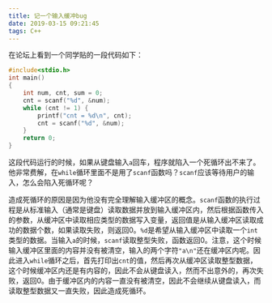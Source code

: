 ```yaml
---
title: 记一个输入缓冲bug
date: 2019-03-15 09:21:45
tags: C++
---
```

在论坛上看到一个同学贴的一段代码如下：
```c++
#include<stdio.h>
int main()
{
    int num, cnt, sum = 0;
    cnt = scanf("%d", &num);
    while (cnt != 1) {
        printf("cnt = %d\n", cnt);
        cnt = scanf("%d", &num);
    }
    return 0;
}
```
<!-- more -->
这段代码运行的时候，如果从键盘输入`a`回车，程序就陷入一个死循环出不来了。他非常费解，在`while`循环里面不是用了`scanf`函数吗？`scanf`应该等待用户的输入，怎么会陷入死循环呢？

造成死循环的原因是因为他没有完全理解输入缓冲区的概念。`scanf`函数的执行过程是从标准输入（通常是键盘）读取数据并放到输入缓冲区内，然后根据函数传入的参数，从缓冲区中读取相应类型的数据写入变量，返回值是从输入缓冲区读取成功的数据个数，如果读取失败，则返回0。`%d`是希望从输入缓冲区中读取一个`int`类型的数据。当输入`a`的时候，`scanf`读取整型失败，函数返回0。注意，这个时候输入缓冲区里面的内容并没有被清空，输入的两个字符`"a\n"`还在缓冲区内呢。因此进入`while`循环之后，首先打印出`cnt`的值，然后再次从缓冲区读取整型数据，这个时候缓冲区内还是有内容的，因此不会从键盘读入，然而不出意外的，再次失败，返回0。由于缓冲区内的内容一直没有被清空，因此不会继续从键盘读入，而读取整型数据又一直失败，因此造成死循环。